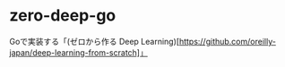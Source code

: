# zero-deep-go
Goで実装する「(ゼロから作る Deep Learning)[https://github.com/oreilly-japan/deep-learning-from-scratch]」
